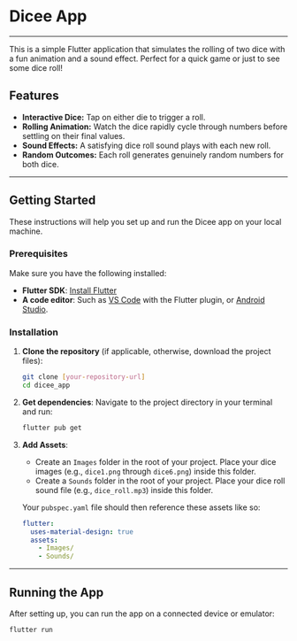 # Dicee App

---

This is a simple Flutter application that simulates the rolling of two dice with a fun animation and a sound effect. Perfect for a quick game or just to see some dice roll!

## Features

* **Interactive Dice:** Tap on either die to trigger a roll.
* **Rolling Animation:** Watch the dice rapidly cycle through numbers before settling on their final values.
* **Sound Effects:** A satisfying dice roll sound plays with each new roll.
* **Random Outcomes:** Each roll generates genuinely random numbers for both dice.

---

## Getting Started

These instructions will help you set up and run the Dicee app on your local machine.

### Prerequisites

Make sure you have the following installed:

* **Flutter SDK**: [Install Flutter](https://flutter.dev/docs/get-started/install)
* **A code editor**: Such as [VS Code](https://code.visualstudio.com/) with the Flutter plugin, or [Android Studio](https://developer.android.com/studio).

### Installation

1.  **Clone the repository** (if applicable, otherwise, download the project files):

    ```bash
    git clone [your-repository-url]
    cd dicee_app
    ```

2.  **Get dependencies**: Navigate to the project directory in your terminal and run:

    ```bash
    flutter pub get
    ```

3.  **Add Assets**:
    * Create an `Images` folder in the root of your project. Place your dice images (e.g., `dice1.png` through `dice6.png`) inside this folder.
    * Create a `Sounds` folder in the root of your project. Place your dice roll sound file (e.g., `dice_roll.mp3`) inside this folder.

    Your `pubspec.yaml` file should then reference these assets like so:

    ```yaml
    flutter:
      uses-material-design: true
      assets:
        - Images/
        - Sounds/
    ```

---

## Running the App

After setting up, you can run the app on a connected device or emulator:

```bash
flutter run